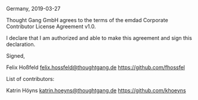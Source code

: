 Germany, 2019-03-27

Thought Gang GmbH agrees to the terms of the emdad Corporate Contributor License
Agreement v1.0.

I declare that I am authorized and able to make this agreement and sign this
declaration.

Signed,

Felix Hoßfeld <felix.hossfeld@thoughtgang.de> https://github.com/fhossfel

List of contributors:

Katrin Höyns <katrin.hoeyns@thoughtgang.de> https://github.com/khoeyns